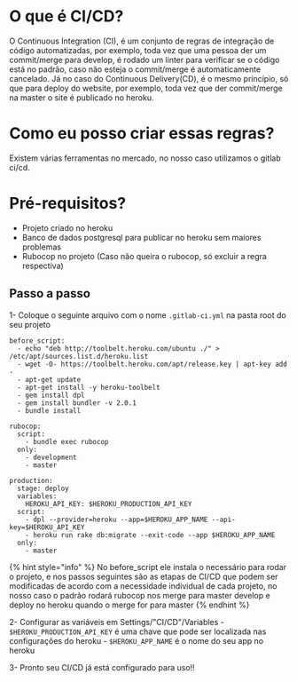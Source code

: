 # O que é CI/CD?
O Continuous Integration (CI), é um conjunto de regras de integração de código automatizadas, por exemplo, toda vez que uma pessoa der 
um commit/merge para develop, é rodado um linter para verificar se o código está no padrão, caso não esteja o commit/merge 
é automaticamente cancelado. Já no caso do Continuous Delivery(CD), é o mesmo princípio, só que para deploy do website, 
por exemplo, toda vez que der commit/merge na master o site é publicado no heroku.

# Como eu posso criar essas regras?
Existem várias ferramentas no mercado, no nosso caso utilizamos o gitlab ci/cd.

# Pré-requisitos?
- Projeto criado no heroku
- Banco de dados postgresql para publicar no heroku sem maiores problemas
- Rubocop no projeto (Caso não queira o rubocop, só excluir a regra respectiva)

## Passo a passo
1- Coloque o seguinte arquivo com o nome ```.gitlab-ci.yml``` na pasta root do seu projeto

```
before_script:
  - echo "deb http://toolbelt.heroku.com/ubuntu ./" > /etc/apt/sources.list.d/heroku.list
  - wget -O- https://toolbelt.heroku.com/apt/release.key | apt-key add -
  - apt-get update
  - apt-get install -y heroku-toolbelt
  - gem install dpl
  - gem install bundler -v 2.0.1
  - bundle install

rubocop:
  script:
    - bundle exec rubocop
  only:
    - development
    - master

production:
  stage: deploy
  variables:
    HEROKU_API_KEY: $HEROKU_PRODUCTION_API_KEY
  script:
    - dpl --provider=heroku --app=$HEROKU_APP_NAME --api-key=$HEROKU_API_KEY
    - heroku run rake db:migrate --exit-code --app $HEROKU_APP_NAME
  only:
    - master

```
{% hint style="info" %}
No before_script ele instala o necessário para rodar o projeto, e nos passos seguintes são as etapas de CI/CD que 
podem ser modificadas de acordo com a necessidade individual de cada projeto, no nosso caso o padrão rodará rubocop nos 
merge para master develop e deploy no heroku quando o merge for para master
{% endhint %}

2- Configurar as variáveis  em Settings/"CI/CD"/Variables
    - ```$HEROKU_PRODUCTION_API_KEY``` é uma chave que pode ser localizada nas configurações do heroku
    - ```$HEROKU_APP_NAME``` é o nome do seu app no heroku

3- Pronto seu CI/CD já está configurado para uso!!